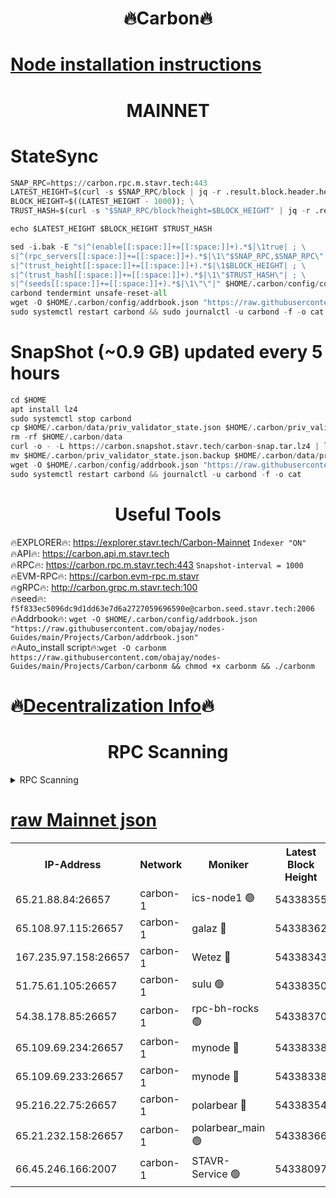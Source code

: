 <h1 align="center"> 🔥Carbon🔥</h1>

[Node installation instructions](https://github.com/obajay/nodes-Guides/tree/main/Projects/Carbon)
=
<h1 align="center"> MAINNET</h1>

# StateSync
```python
SNAP_RPC=https://carbon.rpc.m.stavr.tech:443
LATEST_HEIGHT=$(curl -s $SNAP_RPC/block | jq -r .result.block.header.height); \
BLOCK_HEIGHT=$((LATEST_HEIGHT - 1000)); \
TRUST_HASH=$(curl -s "$SNAP_RPC/block?height=$BLOCK_HEIGHT" | jq -r .result.block_id.hash)

echo $LATEST_HEIGHT $BLOCK_HEIGHT $TRUST_HASH

sed -i.bak -E "s|^(enable[[:space:]]+=[[:space:]]+).*$|\1true| ; \
s|^(rpc_servers[[:space:]]+=[[:space:]]+).*$|\1\"$SNAP_RPC,$SNAP_RPC\"| ; \
s|^(trust_height[[:space:]]+=[[:space:]]+).*$|\1$BLOCK_HEIGHT| ; \
s|^(trust_hash[[:space:]]+=[[:space:]]+).*$|\1\"$TRUST_HASH\"| ; \
s|^(seeds[[:space:]]+=[[:space:]]+).*$|\1\"\"|" $HOME/.carbon/config/config.toml
carbond tendermint unsafe-reset-all
wget -O $HOME/.carbon/config/addrbook.json "https://raw.githubusercontent.com/obajay/nodes-Guides/main/Projects/Carbon/addrbook.json"
sudo systemctl restart carbond && sudo journalctl -u carbond -f -o cat
```
# SnapShot (~0.9 GB) updated every 5 hours
```python
cd $HOME
apt install lz4
sudo systemctl stop carbond
cp $HOME/.carbon/data/priv_validator_state.json $HOME/.carbon/priv_validator_state.json.backup
rm -rf $HOME/.carbon/data
curl -o - -L https://carbon.snapshot.stavr.tech/carbon-snap.tar.lz4 | lz4 -c -d - | tar -x -C $HOME/.carbon --strip-components 2
mv $HOME/.carbon/priv_validator_state.json.backup $HOME/.carbon/data/priv_validator_state.json
wget -O $HOME/.carbon/config/addrbook.json "https://raw.githubusercontent.com/obajay/nodes-Guides/main/Projects/Carbon/addrbook.json"
sudo systemctl restart carbond && journalctl -u carbond -f -o cat
```

 <h1 align="center"> Useful Tools</h1>

🔥EXPLORER🔥:     https://explorer.stavr.tech/Carbon-Mainnet        `Indexer "ON"` \
🔥API🔥:          https://carbon.api.m.stavr.tech \
🔥RPC🔥:          https://carbon.rpc.m.stavr.tech:443              `Snapshot-interval = 1000` \
🔥EVM-RPC🔥:      https://carbon.evm-rpc.m.stavr \
🔥gRPC🔥:         http://carbon.grpc.m.stavr.tech:100 \
🔥seed🔥:      `f5f833ec5096dc9d1dd63e7d6a2727059696590e@carbon.seed.stavr.tech:2006` \
🔥Addrbook🔥:  `wget -O $HOME/.carbon/config/addrbook.json "https://raw.githubusercontent.com/obajay/nodes-Guides/main/Projects/Carbon/addrbook.json"` \
🔥Auto_install script🔥:`wget -O carbonm https://raw.githubusercontent.com/obajay/nodes-Guides/main/Projects/Carbon/carbonm && chmod +x carbonm && ./carbonm`

🔥[Decentralization Info](https://github.com/obajay/StateSync-snapshots/tree/main/Projects/Carbon/Decentralization)🔥
=
<h1 align="center"> RPC Scanning</h1>

<details>
<summary>RPC Scanning</summary>

<h2 align="center"> We scan nodes in real time every 4 hours. And we provide the final result of RPC endpoints.
We cannot influence the operation of these nodes in any way. </h2>


```python
If Voting Power is higher than 0 --> then the Node is a validator of the network and may be subject to attack and be a potential threat to the chain.
```
```python
We marked such validators with a red symbol
```

</details>

[raw Mainnet json](https://rpc-check.carbonm.stavr.tech/carbonm/rpc-carbonm-result.json)
=


<table><tr><th>IP-Address</th><th>Network</th><th>Moniker</th><th>Latest Block Height</th><th>Earliest Block Height</th><th>Catching Up</th><th>Tx Index</th><th>Voting Power</th><th>Scan Time</th></tr><tr><td>65.21.88.84:26657</td><td>carbon-1</td><td>ics-node1 🟢</td><td>54338355</td><td>21164241</td><td>False</td><td>off</td><td>0</td><td>2024-03-01T16:19:24.153567074UTC</td></tr><tr><td>65.108.97.115:26657</td><td>carbon-1</td><td>galaz 🔴</td><td>54338362</td><td>47374001</td><td>False</td><td>on</td><td>10488226264</td><td>2024-03-01T16:19:36.687065745UTC</td></tr><tr><td>167.235.97.158:26657</td><td>carbon-1</td><td>Wetez 🔴</td><td>54338343</td><td>48067570</td><td>False</td><td>on</td><td>1358523013</td><td>2024-03-01T16:19:02.328406197UTC</td></tr><tr><td>51.75.61.105:26657</td><td>carbon-1</td><td>sulu 🟢</td><td>54338350</td><td>48742001</td><td>False</td><td>on</td><td>0</td><td>2024-03-01T16:19:15.373963563UTC</td></tr><tr><td>54.38.178.85:26657</td><td>carbon-1</td><td>rpc-bh-rocks 🟢</td><td>54338370</td><td>53130001</td><td>False</td><td>on</td><td>0</td><td>2024-03-01T16:19:51.542736311UTC</td></tr><tr><td>65.109.69.234:26657</td><td>carbon-1</td><td>mynode 🔴</td><td>54338338</td><td>53160001</td><td>False</td><td>off</td><td>12984242817</td><td>2024-03-01T16:18:47.650852441UTC</td></tr><tr><td>65.109.69.233:26657</td><td>carbon-1</td><td>mynode 🔴</td><td>54338338</td><td>53950001</td><td>False</td><td>off</td><td>9329291562</td><td>2024-03-01T16:18:47.328108572UTC</td></tr><tr><td>95.216.22.75:26657</td><td>carbon-1</td><td>polarbear 🔴</td><td>54338354</td><td>54283001</td><td>False</td><td>on</td><td>10243187029</td><td>2024-03-01T16:19:21.788076630UTC</td></tr><tr><td>65.21.232.158:26657</td><td>carbon-1</td><td>polarbear_main 🟢</td><td>54338366</td><td>54286001</td><td>False</td><td>off</td><td>0</td><td>2024-03-01T16:19:45.182854780UTC</td></tr><tr><td>66.45.246.166:2007</td><td>carbon-1</td><td>STAVR-Service 🟢</td><td>54338097</td><td>54330001</td><td>False</td><td>on</td><td>0</td><td>2024-03-01T16:19:13.041044800UTC</td></tr></table>
